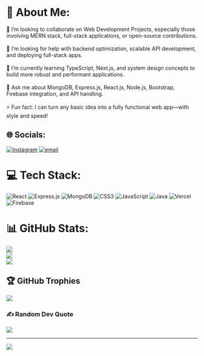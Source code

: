 # 💫 About Me:
👯 I’m looking to collaborate on Web Development Projects, especially those involving MERN stack, full-stack applications, or open-source contributions.<br><br>🤝 I’m looking for help with backend optimization, scalable API development, and deploying full-stack apps.<br><br>🌱 I’m currently learning TypeScript, Next.js, and system design concepts to build more robust and performant applications.<br><br>💬 Ask me about MongoDB, Express.js, React.js, Node.js, Bootstrap, Firebase integration, and API handling.<br><br>⚡ Fun fact: I can turn any basic idea into a fully functional web app—with style and speed!


## 🌐 Socials:
[![Instagram](https://img.shields.io/badge/Instagram-%23E4405F.svg?logo=Instagram&logoColor=white)](https://instagram.com/advaydhule) [![email](https://img.shields.io/badge/Email-D14836?logo=gmail&logoColor=white)](mailto:advaydhule@gmail.com) 

# 💻 Tech Stack:
![React](https://img.shields.io/badge/react-%2320232a.svg?style=for-the-badge&logo=react&logoColor=%2361DAFB) ![Express.js](https://img.shields.io/badge/express.js-%23404d59.svg?style=for-the-badge&logo=express&logoColor=%2361DAFB) ![MongoDB](https://img.shields.io/badge/MongoDB-%234ea94b.svg?style=for-the-badge&logo=mongodb&logoColor=white) ![CSS3](https://img.shields.io/badge/css3-%231572B6.svg?style=for-the-badge&logo=css3&logoColor=white) ![JavaScript](https://img.shields.io/badge/javascript-%23323330.svg?style=for-the-badge&logo=javascript&logoColor=%23F7DF1E) ![Java](https://img.shields.io/badge/java-%23ED8B00.svg?style=for-the-badge&logo=openjdk&logoColor=white) ![Vercel](https://img.shields.io/badge/vercel-%23000000.svg?style=for-the-badge&logo=vercel&logoColor=white) ![Firebase](https://img.shields.io/badge/firebase-%23039BE5.svg?style=for-the-badge&logo=firebase)
# 📊 GitHub Stats:
![](https://github-readme-stats.vercel.app/api?username=Advay1234566789&theme=dark&hide_border=false&include_all_commits=false&count_private=false)<br/>
![](https://nirzak-streak-stats.vercel.app/?user=Advay1234566789&theme=dark&hide_border=false)<br/>
![](https://github-readme-stats.vercel.app/api/top-langs/?username=Advay1234566789&theme=dark&hide_border=false&include_all_commits=false&count_private=false&layout=compact)

## 🏆 GitHub Trophies
![](https://github-profile-trophy.vercel.app/?username=Advay1234566789&theme=radical&no-frame=false&no-bg=true&margin-w=4)

### ✍️ Random Dev Quote
![](https://quotes-github-readme.vercel.app/api?type=horizontal&theme=radical)

---
[![](https://visitcount.itsvg.in/api?id=Advay1234566789&icon=0&color=0)](https://visitcount.itsvg.in)

<!-- Proudly created with GPRM ( https://gprm.itsvg.in ) -->
